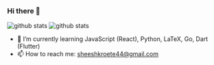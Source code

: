 ### Hi there 👋
![github stats](https://github-readme-stats.vercel.app/api?username=Sheesher&hide=stars&count_private=true&show_icons=true&theme=dracula)
![github stats](https://github-readme-stats.vercel.app/api/top-langs/?username=Sheesher&layout=compact&theme=dracula)
<!--
**Sheesher/Sheesher** is a ✨ _special_ ✨ repository because its `README.md` (this file) appears on your GitHub profile.
- 🔭 I’m currently working on ...
-->
- 🌱 I’m currently learning JavaScript (React), Python, LaTeX, Go, Dart (Flutter)
- 📫 How to reach me: sheeshkroete44@gmail.com
